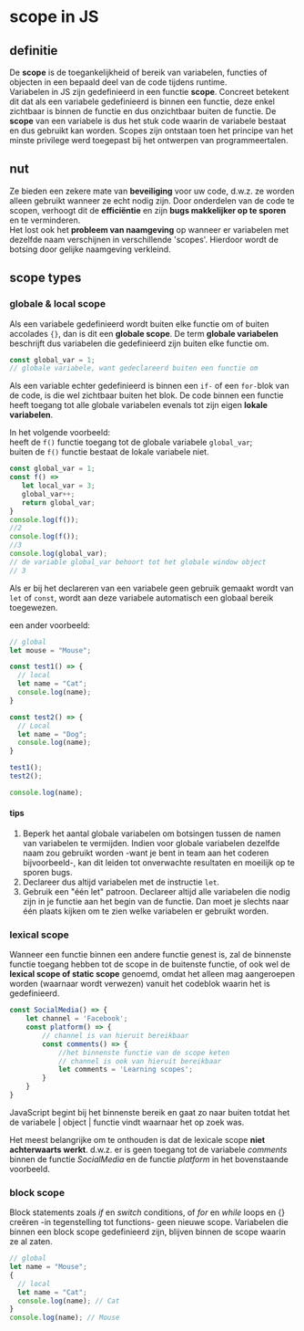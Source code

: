 # scope in JS

## definitie

De **scope** is de toegankelijkheid of bereik van variabelen, functies of objecten in een bepaald deel van de code tijdens runtime.   
Variabelen in JS zijn gedefinieerd in een functie **scope**. Concreet betekent dit dat als een variabele gedefinieerd is binnen een functie, deze enkel zichtbaar is binnen de functie en dus onzichtbaar buiten de functie. De **scope** van een variabele is dus het stuk code waarin de variabele bestaat en dus gebruikt kan worden. Scopes zijn ontstaan ​​toen het principe van het minste privilege werd toegepast bij het ontwerpen van programmeertalen.

## nut

Ze bieden een zekere mate van **beveiliging** voor uw code, d.w.z. ze worden alleen gebruikt wanneer ze echt nodig zijn. Door onderdelen van de code te scopen, verhoogt dit de **efficiëntie** en zijn **bugs makkelijker op te sporen** en te verminderen.   
Het lost ook het **probleem van naamgeving** op wanneer er variabelen met dezelfde naam verschijnen in verschillende 'scopes'. Hierdoor wordt de botsing door gelijke naamgeving verkleind.

## scope types

### globale & local scope

Als een variabele gedefinieerd wordt buiten elke functie om of buiten accolades `{}`, dan is dit een **globale scope**. De term **globale variabelen** beschrijft dus variabelen die gedefinieerd zijn buiten elke functie om.

```javascript
const global_var = 1;
// globale variabele, want gedeclareerd buiten een functie om
```

Als een variable echter gedefinieerd is binnen een `if-` of een `for-`blok van de code, is die wel zichtbaar buiten het blok. De code binnen een functie heeft toegang tot alle globale variabelen evenals tot zijn eigen **lokale variabelen**.

In het volgende voorbeeld:  
heeft de `f()` functie toegang tot de globale variabele `global_var`;  
buiten de `f()` functie bestaat de lokale variabele niet.

```javascript
const global_var = 1;
const f() =>
   let local_var = 3;
   global_var++;
   return global_var;
}
console.log(f()); 
//2
console.log(f());
//3
console.log(global_var);
// de variable global_var behoort tot het globale window object
// 3
```

Als er bij het declareren van een variabele geen gebruik gemaakt wordt van `let` of `const`, wordt aan deze variabele automatisch een globaal bereik toegewezen.

een ander voorbeeld:

```javascript
// global
let mouse = "Mouse";

const test1() => {
  // local
  let name = "Cat";
  console.log(name);
}

const test2() => {
  // Local
  let name = "Dog";
  console.log(name);
}

test1();
test2();

console.log(name);
```

#### tips

1. Beperk het aantal globale variabelen om botsingen tussen de namen van variabelen te vermijden. Indien voor globale variabelen dezelfde naam zou gebruikt worden -want je bent in team aan het coderen bijvoorbeeld-, kan dit leiden tot onverwachte resultaten en moeilijk op te sporen bugs.
2. Declareer dus altijd variabelen met de instructie `let`.
3. Gebruik een "één let" patroon. Declareer altijd alle variabelen die nodig zijn in je functie aan het begin van de functie. Dan moet je slechts naar één plaats kijken om te zien welke variabelen er gebruikt worden.

### lexical scope

Wanneer een functie binnen een andere functie genest is, zal de binnenste functie toegang hebben tot de scope in de buitenste functie, of ook wel de **lexical scope of static scope** genoemd, omdat het alleen mag aangeroepen worden \(waarnaar wordt verwezen\) vanuit het codeblok waarin het is gedefinieerd.

```javascript
const SocialMedia() => {
    let channel = 'Facebook';
    const platform() => {
        // channel is van hieruit bereikbaar
        const comments() => {
            //het binnenste functie van de scope keten
            // channel is ook van hieruit bereikbaar
            let comments = 'Learning scopes';
        }
    }
}
```

JavaScript begint bij het binnenste bereik en gaat zo naar buiten totdat het de variabele \| object \| functie vindt waarnaar het op zoek was. 

Het meest belangrijke om te onthouden is dat de lexicale scope **niet achterwaarts werkt**. d.w.z. er is geen toegang tot de variabele _comments_ binnen de functie _SocialMedia_  en de functie _platform_ in het bovenstaande voorbeeld.

### block scope

Block statements zoals _if_ en _switch_ conditions, of _for_ en _while_ loops en {} creëren -in tegenstelling tot functions- geen nieuwe scope. Variabelen die binnen een block scope gedefinieerd zijn, blijven binnen de scope waarin ze al zaten.

```javascript
// global
let name = "Mouse";
{
  // local
  let name = "Cat";
  console.log(name); // Cat
}
console.log(name); // Mouse
```








